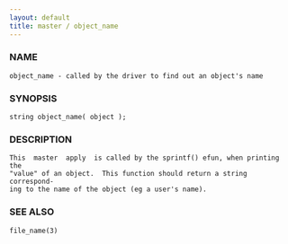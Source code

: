 ```yaml
---
layout: default
title: master / object_name
---
```


### NAME

    object_name - called by the driver to find out an object's name

### SYNOPSIS

    string object_name( object );

### DESCRIPTION

    This  master  apply  is called by the sprintf() efun, when printing the
    "value" of an object.  This function should return a string correspond‐
    ing to the name of the object (eg a user's name).

### SEE ALSO

    file_name(3)
